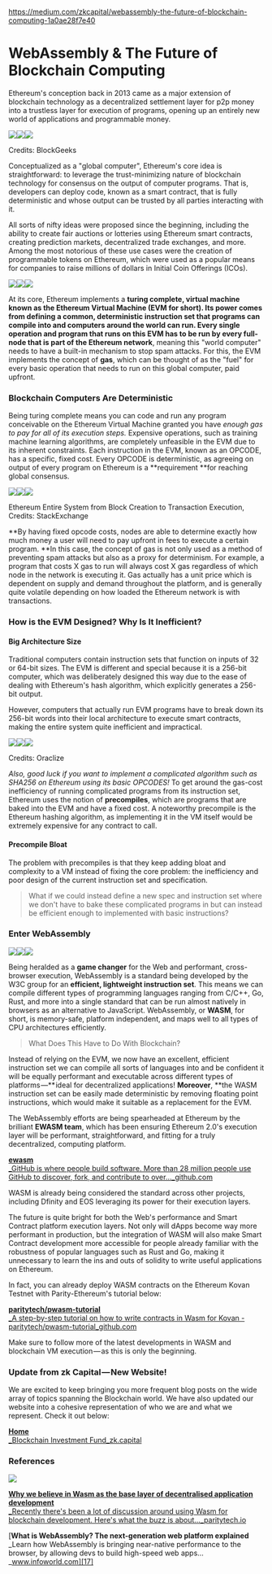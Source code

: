 https://medium.com/zkcapital/webassembly-the-future-of-blockchain-computing-1a0ae28f7e40

# WebAssembly & The Future of Blockchain Computing

Ethereum's conception back in 2013 came as a major extension of blockchain technology as a decentralized settlement layer for p2p money into a trustless layer for execution of programs, opening up an entirely new world of applications and programmable money.

![][1]![][2]![][2]

Credits: BlockGeeks

Conceptualized as a "global computer", Ethereum's core idea is straightforward: to leverage the trust-minimizing nature of blockchain technology for consensus on the output of computer programs. That is, developers can deploy code, known as a smart contract, that is fully deterministic and whose output can be trusted by all parties interacting with it.

All sorts of nifty ideas were proposed since the beginning, including the ability to create fair auctions or lotteries using Ethereum smart contracts, creating prediction markets, decentralized trade exchanges, and more. Among the most notorious of these use cases were the creation of programmable tokens on Ethereum, which were used as a popular means for companies to raise millions of dollars in Initial Coin Offerings (ICOs).

![][3]![][4]![][4]

At its core, Ethereum implements a **turing complete, **virtual machine known as the Ethereum Virtual Machine (EVM for short). Its power comes from defining a common, deterministic instruction set that programs can compile into and computers around the world can run. E**very single operation and program that runs on this EVM has to be run by every full-node that is part of the Ethereum network**, meaning this "world computer" needs to have a built-in mechanism to stop spam attacks. For this, the EVM implements the concept of **gas**, which can be thought of as the "fuel" for every basic operation that needs to run on this global computer, paid upfront.

### Blockchain Computers Are Deterministic

Being turing complete means you can code and run any program conceivable on the Ethereum Virtual Machine granted you have _enough gas to pay for all of its execution steps._ Expensive operations, such as training machine learning algorithms, are completely unfeasible in the EVM due to its inherent constraints. Each instruction in the EVM, known as an OPCODE, has a specific, fixed cost. Every OPCODE is deterministic, as agreeing on output of every program on Ethereum is a **requirement **for reaching global consensus.

![][5]![][6]![][7]

Ethereum Entire System from Block Creation to Transaction Execution, Credits: StackExchange

**By having fixed opcode costs, nodes are able to determine exactly how much money a user will need to pay upfront in fees to execute a certain program. **In this case, the concept of gas is not only used as a method of preventing spam attacks but also as a proxy for determinism. For example, a program that costs X gas to run will always cost X gas regardless of which node in the network is executing it. Gas actually has a unit price which is dependent on supply and demand throughout the platform, and is generally quite volatile depending on how loaded the Ethereum network is with transactions.

### How is the EVM Designed? Why Is It Inefficient?

#### Big Architecture Size

Traditional computers contain instruction sets that function on inputs of 32 or 64-bit sizes. The EVM is different and special because it is a 256-bit computer, which was deliberately designed this way due to the ease of dealing with Ethereum's hash algorithm, which explicitly generates a 256-bit output.

However, computers that actually run EVM programs have to break down its 256-bit words into their local architecture to execute smart contracts, making the entire system quite inefficient and impractical.

![][8]![][6]![][9]

Credits: Oraclize

_Also, good luck if you want to implement a complicated algorithm such as SHA256 on Ethereum using its basic OPCODES!_ To get around the gas-cost inefficiency of running complicated programs from its instruction set, Ethereum uses the notion of **precompiles**, which are programs that are baked into the EVM and have a fixed cost. A noteworthy precompile is the Ethereum hashing algorithm, as implementing it in the VM itself would be extremely expensive for any contract to call.

#### Precompile Bloat

The problem with precompiles is that they keep adding bloat and complexity to a VM instead of fixing the core problem: the inefficiency and poor design of the current instruction set and specification.

> What if we could instead define a new spec and instruction set where we don't have to bake these complicated programs in but can instead be efficient enough to implemented with basic instructions?

### Enter WebAssembly

![][10]![][6]![][11]

Being heralded as a **game changer** for the Web and performant, cross- browser execution, WebAssembly is a standard being developed by the W3C group for an **efficient, lightweight instruction set**. This means we can compile different types of programming languages ranging from C/C++, Go, Rust, and more into a single standard that can be run almost natively in browsers as an alternative to JavaScript. WebAssembly, or **WASM**, for short, is memory-safe, platform independent, and maps well to all types of CPU architectures efficiently.

> What Does This Have to Do With Blockchain?

Instead of relying on the EVM, we now have an excellent, efficient instruction set we can compile all sorts of languages into and be confident it will be equally performant and executable across different types of platforms —** ideal for decentralized applications! **Moreover**, **the WASM instruction set can be easily made deterministic by removing floating point instructions, which would make it suitable as a replacement for the EVM.

The WebAssembly efforts are being spearheaded at Ethereum by the brilliant **EWASM team**, which has been ensuring Ethereum 2.0's execution layer will be performant, straightforward, and fitting for a truly decentralized, computing platform.

[**ewasm**  
_GitHub is where people build software. More than 28 million people use GitHub to discover, fork, and contribute to over…_github.com][12]

WASM is already being considered the standard across other projects, including Dfinity and EOS leveraging its power for their execution layers.

The future is quite bright for both the Web's performance and Smart Contract platform execution layers. Not only will dApps become way more performant in production, but the integration of WASM will also make Smart Contract development more accessible for people already familiar with the robustness of popular languages such as Rust and Go, making it unnecessary to learn the ins and outs of solidity to write useful applications on Ethereum.

In fact, you can already deploy WASM contracts on the Ethereum Kovan Testnet with Parity-Ethereum's tutorial below:

[**paritytech/pwasm-tutorial**  
_A step-by-step tutorial on how to write contracts in Wasm for Kovan - paritytech/pwasm-tutorial_github.com][13]

Make sure to follow more of the latest developments in WASM and blockchain VM execution — as this is only the beginning.

### Update from zk Capital — New Website!

We are excited to keep bringing you more frequent blog posts on the wide array of topics spanning the Blockchain world. We have also updated our website into a cohesive representation of who we are and what we represent. Check it out below:

[**Home**  
_Blockchain Investment Fund_zk.capital][14]

### **References**

![][15]

[**Why we believe in Wasm as the base layer of decentralised application development**  
_Recently there's been a lot of discussion around using Wasm for blockchain development. Here's what the buzz is about…_paritytech.io][16]

[**What is WebAssembly? The next-generation web platform explained**  
_Learn how WebAssembly is bringing near-native performance to the browser, by allowing devs to build high-speed web apps…_www.infoworld.com][17]

[1]: https://cdn-images-1.medium.com/freeze/max/75/1*i3sQ01kDWz7YS21ociiLGw.png?q=20
[2]: https://cdn-images-1.medium.com/max/2000/1*i3sQ01kDWz7YS21ociiLGw.png
[3]: https://cdn-images-1.medium.com/freeze/max/75/1*GUaVZZ90-J7Xat0Od9QZTA.png?q=20
[4]: https://cdn-images-1.medium.com/max/2000/1*GUaVZZ90-J7Xat0Od9QZTA.png
[5]: https://cdn-images-1.medium.com/freeze/max/75/1*UeQy992-sy69DlMurNYsIA.jpeg?q=20
[6]: https://medium.com/zkcapital/undefined
[7]: https://cdn-images-1.medium.com/max/2000/1*UeQy992-sy69DlMurNYsIA.jpeg
[8]: https://cdn-images-1.medium.com/freeze/max/75/1*k1Fx_uDh8Rwv7j9Ak3-nTA.png?q=20
[9]: https://cdn-images-1.medium.com/max/2000/1*k1Fx_uDh8Rwv7j9Ak3-nTA.png
[10]: https://cdn-images-1.medium.com/freeze/max/75/1*pTd0uddnqZcSCARVx981Xg.jpeg?q=20
[11]: https://cdn-images-1.medium.com/max/2000/1*pTd0uddnqZcSCARVx981Xg.jpeg
[12]: https://github.com/ewasm "https://github.com/ewasm"
[13]: https://github.com/paritytech/pwasm-tutorial "https://github.com/paritytech/pwasm-tutorial"
[14]: https://zk.capital "https://zk.capital"
[15]: https://i.embed.ly/1/display/resize?url=https%3A%2F%2Fi.ytimg.com%2Fvi%2F2eISBAbT3GM%2Fhqdefault.jpg&key=a19fcc184b9711e1b4764040d3dc5c07&width=40
[16]: https://paritytech.io/wasm-smart-contract-development/ "https://paritytech.io/wasm-smart-contract-development/"
[17]: https://www.infoworld.com/article/3291780/web-development/what-is-webassembly-the-next-generation-web-platform-explained.html "https://www.infoworld.com/article/3291780/web-development/what-is-webassembly-the-next-generation-web-platform-explained.html"

  